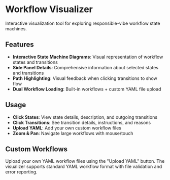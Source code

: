 # Workflow Visualizer

Interactive visualization tool for exploring responsible-vibe workflow state machines.

<WorkflowVisualizer :showSidebar="false" />

## Features

- **Interactive State Machine Diagrams**: Visual representation of workflow states and transitions
- **Side Panel Details**: Comprehensive information about selected states and transitions
- **Path Highlighting**: Visual feedback when clicking transitions to show flow
- **Dual Workflow Loading**: Built-in workflows + custom YAML file upload

## Usage

- **Click States**: View state details, description, and outgoing transitions
- **Click Transitions**: See transition details, instructions, and reasons
- **Upload YAML**: Add your own custom workflow files
- **Zoom & Pan**: Navigate large workflows with mouse/touch

## Custom Workflows

Upload your own YAML workflow files using the "Upload YAML" button. The visualizer supports standard YAML workflow format with file validation and error reporting.
